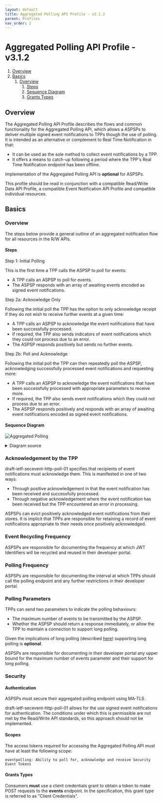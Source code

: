 ```yaml
---
layout: default
title: Aggregated Polling API Profile - v3.1.2
parent: Profiles
nav_order: 2
---
```


# Aggregated Polling API Profile - v3.1.2

1. [Overview](#overview)
2. [Basics](#basics)
   1. [Overview](#overview-1)
      1. [Steps](#steps)
      2. [Sequence Diagram](#sequence-diagram)
      3. [Grants Types](#grants-types)

## Overview

The Aggregated Polling API Profile describes the flows and common functionality for the Aggregated Polling API, which allows a ASPSPs to deliver multiple signed event notifications to TPPs though the use of polling. It is intended as an alternative or complement to Real Time Notification in that:

* It can be used as the sole method to collect event notifications by a TPP.
* It offers a means to catch-up following a period where the TPP's Real Time Notification endpoint has been offline.

Implementation of the Aggregated Polling API is **optional** for ASPSPs.

This profile should be read in conjunction with a compatible Read/Write Data API Profile, a compatible Event Notification API Profile and compatible individual resources.

## Basics

### Overview

The steps below provide a general outline of an aggregated notification flow for all resources in the R/W APIs.

#### Steps

Step 1: Initial Polling

This is the first time a TPP calls the ASPSP to poll for events:

* A TPP calls an ASPSP to poll for events.
* The ASPSP responds with an array of awaiting events encoded as signed event notifications.

Step 2a: Acknowledge Only

Following the initial poll the TPP has the option to only acknowledge receipt if they do not wish to receive further events at a given time:

* A TPP calls an ASPSP to acknowledge the event notifications that have been successfully processed.
* If required, the TPP also sends indicators of event notifications which they could not process due to an error.
* The ASPSP responds positively but sends no further events.

Step 2b: Poll and Acknowledge

Following the initial poll the TPP can then repeatedly poll the ASPSP, acknowledging successfully processed event notifications and requesting more:

* A TPP calls an ASPSP to acknowledge the event notifications that have been successfully processed with appropriate parameters to receive more.
* If required, the TPP also sends event notifications which they could not process due to an error.
* The ASPSP responds positively and responds with an array of awaiting event notifications encoded as signed event notifications.

#### Sequence Diagram

![Aggregated Polling](images/AggregatedPolling.png)

<details>
  <summary>Diagram source</summary>

  ```
participant TPP
participant ASPSP Authorisation Server
participant ASPSP Event Polling Service

note over TPP, ASPSP Event Polling Service
Step 1: Initial Polling
end note

TPP <-> ASPSP Authorisation Server: Establish TLS 1.2 MA
TPP -> ASPSP Authorisation Server: Initiate Client Credentials Grant
ASPSP Authorisation Server -> TPP: access-token

TPP -> ASPSP Event Polling Service: Poll for events
ASPSP Event Polling Service -> TPP: HTTP 200 (Zero or more events)

note over TPP, ASPSP Event Polling Service
Step 2a: Acknowledge Only
end note

TPP <-> ASPSP Authorisation Server: Establish TLS 1.2 MA
TPP -> ASPSP Authorisation Server: Initiate Client Credentials Grant
ASPSP Authorisation Server -> TPP: access-token

TPP -> ASPSP Event Polling Service: Acknowledge events
ASPSP Event Polling Service -> TPP: HTTP 200 (Zero events)

note over TPP, ASPSP Event Polling Service
Step 2b: Poll and Acknowledge
end note

TPP <-> ASPSP Authorisation Server: Establish TLS 1.2 MA
TPP -> ASPSP Authorisation Server: Initiate Client Credentials Grant
ASPSP Authorisation Server -> TPP: access-token

TPP <-> ASPSP Event Polling Service: Establish TLS 1.2 MA
TPP -> ASPSP Event Polling Service: Acknowledge events
ASPSP Event Polling Service -> TPP: HTTP 200 (Zero or more events)

option footer=bar
```

</details>

### Acknowledgement by the TPP

draft-ietf-secevent-http-poll-01 specifies that recipients of event notifications must acknowledge them. This is manifested in one of two ways:

* Through positive acknowledgement in that the event notification has been received and successfully processed.
* Through negative acknowledgement where the event notification has been received but the TPP encountered an error in processing.

ASPSPs can evict positively acknowledged event notifications from their stores. It is implicit that TPPs are responsible for retaining a record of event notifications appropriate to their needs once positively acknowledged.

### Event Recycling Frequency

ASPSPs are responsible for documenting the frequency at which JWT Identifiers will be recycled and reused in their developer portal.

### Polling Frequency

ASPSPs are responsible for documenting the interval at which TPPs should call the polling endpoint and any further restrictions in their developer portal.

### Polling Parameters

TPPs can send two parameters to indicate the polling behaviours:

* The maximum number of events to be transmitted by the ASPSP.
* Whether the ASPSP should return a response immediately, or allow the TPP to maintain a connection to support long polling.

Given the implications of long polling (described [here](https://tools.ietf.org/html/rfc6202#page-4)) supporting long polling is **optional**.

ASPSPs are responsible for documenting in their developer portal any upper bound for the maximum number of events parameter and their support for long polling.

### Security

#### Authentication

ASPSPs must secure their aggregated polling endpoint using MA-TLS.

draft-ietf-secevent-http-poll-01 allows for the use signed event notifications for authentication. The conditions under which this is permissible are not met by the Read/Write API standards, so this approach should not be implemented.

#### Scopes

The access tokens required for accessing the Aggregated Polling API must have at least the following scope:

```
eventpolling: Ability to poll for, acknowledge and receive Security Event Tokens
```

#### Grants Types

Consumers **must** use a client credentials grant to obtain a token to make POST requests to the **events** endpoint. In the specification, this grant type is referred to as "Client Credentials".
